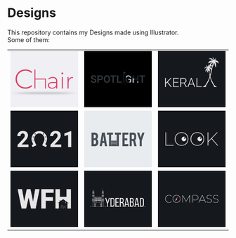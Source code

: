 # Designs
This repository contains my Designs made using Illustrator.<br>
Some of them:<br>
<table>
<tr><td><img src="./2020-11/png/17.11.2020.png"></td><td><img src="./2020-11/png/21.11.2020.png"></td><td><img src="./2020-12/png/25.12.2020.png"></td></tr>
<tr><td><img src="./2021-01/png/01.01.2021.png"></td><td><img src="./2020-11/png/28.11.2020.png"></td><td><img src="./2021-01/png/16.01.2021.png"></td></tr>
<tr><td><img src="./2021-01/png/05.01.2021.png"></td><td><img src="./2020-12/png/20.12.2020.png"></td><td><img src="./2020-12/png/12.12.2020.png"></td></tr>
</table>
